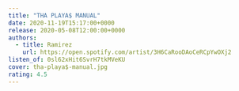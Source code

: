 ```yaml
---
title: "THA PLAYA$ MANUAL"
date: 2020-11-19T15:17:00+0000
release: 2020-05-08T12:00:00+0000
authors:
  - title: Ramirez
    url: https://open.spotify.com/artist/3H6CaRooDAoCeRCpYwOXj2
listen_of: 0sl62xHit6SvrH7tkMVeKU
cover: tha-playa$-manual.jpg
rating: 4.5
---
```

